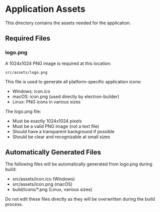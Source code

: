 # Application Assets

This directory contains the assets needed for the application.

## Required Files

### logo.png

A 1024x1024 PNG image is required at this location:

```
src/assets/logo.png
```

This file is used to generate all platform-specific application icons:

- Windows: icon.ico
- macOS: icon.png (used directly by electron-builder)
- Linux: PNG icons in various sizes

The logo.png file:

- Must be exactly 1024x1024 pixels
- Must be a valid PNG image (not a text file)
- Should have a transparent background if possible
- Should be clear and recognizable at small sizes

## Automatically Generated Files

The following files will be automatically generated from logo.png during build:

- src/assets/icon.ico (Windows)
- src/assets/icon.png (macOS)
- build/icons/\*.png (Linux, various sizes)

Do not edit these files directly as they will be overwritten during the build process.
